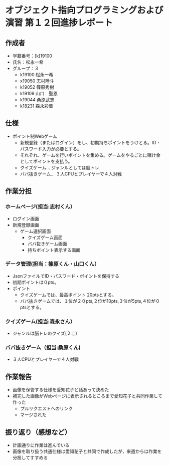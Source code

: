 # オブジェクト指向プログラミングおよび演習 第１２回進捗レポート

## 作成者
- 学籍番号：[k]19100
- 氏名：松永一希
- グループ：３
    - k19100 松永一希
    - x19050 志村陸斗
    - k19052 篠原秀樹
    - k19109 山口　聖恩
    - k19044 桑原武志
    - k18231 森永彩葉

## 仕様
- ポイント制Webゲーム
  - 新規登録（またはログイン）をし、初期持ちポイントをうけとる。ID・パスワード入力が必要とする。
  - それぞれ、ゲームを行いポイントを集める。ゲームをやるごとに賭け金としてポイントを支払う。
  - クイズゲーム… ジャンルとしては脳トレ 
  - ババ抜きゲーム… ３人CPUとプレイヤーで４人対戦

## 作業分担
### ホームページ(担当:志村くん）
- ログイン画面
- 新規登録画面
  - ゲーム選択画面
    - クイズゲーム画面
    - ババ抜きゲーム画面
    - 持ちポイント表示する画面  
### データ管理(担当：篠原くん・山口くん）
- JsonファイルでID・パスワード・ポイントを保持する
- 初期ポイントは０pts。
- ポイント
  - クイズゲームでは、最高ポイント 20ptsとする。
  - ババ抜きゲームでは、１位が２０pts,２位が10pts,３位が5pts,４位が０ptsとする。
### クイズゲーム(担当:森永さん）
- ジャンルは脳トレのクイズ(２こ）
### ババ抜きゲーム（担当:桑原くん)
- ３人CPUとプレイヤーで４人対戦　

## 作業報告
- 画像を保管する仕様を愛知花子と話あって決めた
- 補完した画像がWebページに表示されるところまで愛知花子と共同作業して作った
    - プルリクエストへのリンク
    - マージされた

## 振り返り（感想など）
- 計画通りに作業は進んでいる
- 画像を取り扱う共通仕様は愛知花子と共同で作成したが，来週からは作業を分担してすすめる


